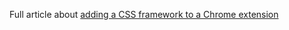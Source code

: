 Full article about [adding a CSS framework to a Chrome extension](https://victoronsoftware.com/posts/add-css-framework-to-chrome-extension/)
